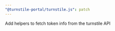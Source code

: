 ```yaml
---
"@turnstile-portal/turnstile.js": patch
---
```


Add helpers to fetch token info from the turnstile API
